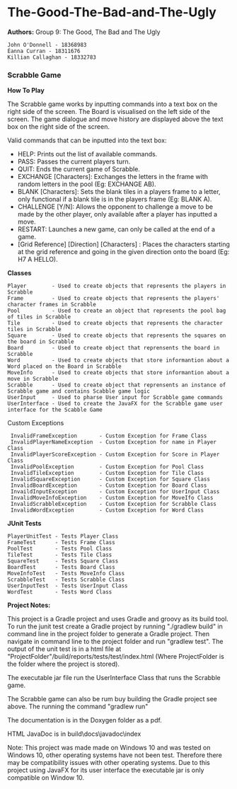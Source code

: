 # The-Good-The-Bad-and-The-Ugly

**Authors:** Group 9: The Good, The Bad and The Ugly

    John O'Donnell - 18368983
    Éanna Curran - 18311676
    Killian Callaghan - 18332783

### **Scrabble Game**

**How To Play**

The Scrabble game works by inputting commands into a text box on the right side of the screen.
The Board is visualised on the left side of the screen.
The game dialogue and move history are displayed above the text box on the right side of the screen.

Valid commands that can be inputted into the text box:

- HELP: Prints out the list of available commands.
- PASS: Passes the current players turn.
- QUIT: Ends the current game of Scrabble.
- EXCHANGE [Characters]: Exchanges the letters in the frame with random letters in the pool (Eg: EXCHANGE AB).
- BLANK [Characters]: Sets the blank tiles in a players frame to a letter, only functional if a blank tile is in the players frame (Eg: BLANK A).
- CHALLENGE [Y/N]: Allows the opponent to challenge a move to be made by the other player, only available after a player has inputted a move.
- RESTART: Launches a new game, can only be called at the end of a game.
- [Grid Reference] [Direction] [Characters] : Places the characters starting at the grid reference and going in the given direction onto the board (Eg: H7 A HELLO).

**Classes**

    Player        - Used to create objects that represents the players in Scrabble
    Frame         - Used to create objects that represents the players' character frames in Scrabble
    Pool          - Used to create an object that represents the pool bag of tiles in Scrabble
    Tile          - Used to create objects that represents the character tiles in Scrabble
    Square        - Used to create objects that represents the squares on the board in Scrabble
    Board         - Used to create object that reprensents the board in Scrabble
    Word          - Used to create objects that store informantion about a Word placed on the Board in Scrabble
    MoveInfo      - Used to create objects that store informantion about a move in Scrabble
    Scrabble      - Used to create object that reprensents an instance of Scrabble game and contains Scabble game logic
    UserInput     - Used to pharse User input for Scrabble game commands
    UserInterface - Used to create the JavaFX for the Scrabble game user interface for the Scabble Game
    
Custom Exceptions
    
     InvalidFrameException       - Custom Exception for Frame Class
     InvalidPlayerNameException  - Custom Exception for name in Player Class
     InvalidPlayerScoreException - Custom Exception for Score in Player Class
     InvalidPoolException        - Custom Exception for Pool Class 
     InvalidTileException        - Custom Exception for Tile Class 
     InvalidSquareException      - Custom Exception for Square Class
     InvalidBoardException       - Custom Exception for Board Class 
     InvaildInputException       - Custom Exception for UserInput Class
     InvalidMoveInfoException    - Custom Exception for MoveIfo Class
     InvalidScrabbleException    - Custom Exception for Scrabble Class
     InvalidWordException        - Custom Exception for Word Class
    
**JUnit Tests**

    PlayerUnitTest - Tests Player Class
    FrameTest      - Tests Frame Class
    PoolTest       - Tests Pool Class
    TileTest       - Tests Tile Class
    SquareTest     - Tests Square Class
    BoardTest      - Tests Board Class
    MoveInfoTest   - Tests MoveInfo Class
    ScrabbleTest   - Tests Scrabble Class
    UserInputTest  - Tests UserInput Class
    WordTest       - Tests Word Class
    
**Project Notes:**

This project is a Gradle project and uses Gradle and groovy as its build tool.
To run the junit test create a Gradle project by running "./gradlew build" in command line in the project folder to generate a Gradle project.
Then navigate in command line to the project folder and run "gradlew test".
The output of the unit test is in a html file at "ProjectFolder"/build/reports/tests/test/index.html
(Where ProjectFolder is the folder where the project is stored).

The executable jar file run the UserInterface Class that runs the Scrabble game.

The Scrabble game can also be rum buy building the Gradle project see above. The running the command "gradlew run"

The documentation is in the Doxygen folder as a pdf.

HTML JavaDoc is in build\docs\javadoc\index

Note: This project was made made on Windows 10 and was tested on Windows 10, other operating systems have not been test. 
Therefore there may be compatibility issues with other operating systems. 
Due to this project using JavaFX for its user interface the executable jar is only compatible on Window 10.
